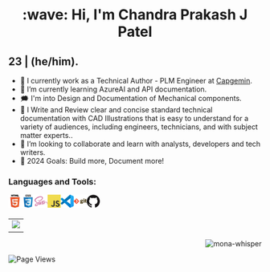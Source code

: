 <h1 align="center">:wave: Hi, I'm Chandra Prakash J Patel</h1>

## 23 | (he/him).

- 👔 I currently work as a Technical Author - PLM Engineer at [Capgemin](https://capgemini.com/).
- 🌱 I’m currently learning AzureAI and API documentation.
- 🗯️ I'm into Design and Documentation of Mechanical components. 
- 📃 I Write and Review clear and concise standard technical documentation with CAD
Illustrations that is easy to understand for a variety of audiences, including engineers, technicians, and with subject matter experts..
- 👯 I’m looking to collaborate and learn with analysts, developers and tech writers.
- 🥅 2024 Goals: Build more, Document more!

### Languages and Tools:

<img align="left" alt="HTML5" width="26px" src="https://raw.githubusercontent.com/github/explore/80688e429a7d4ef2fca1e82350fe8e3517d3494d/topics/html/html.png" />
<img align="left" alt="CSS3" width="26px" src="https://raw.githubusercontent.com/github/explore/80688e429a7d4ef2fca1e82350fe8e3517d3494d/topics/css/css.png" />
<img align="left" alt="Sass" width="26px" src="https://raw.githubusercontent.com/github/explore/80688e429a7d4ef2fca1e82350fe8e3517d3494d/topics/sass/sass.png" />
<img align="left" alt="JavaScript" width="26px" src="https://raw.githubusercontent.com/github/explore/80688e429a7d4ef2fca1e82350fe8e3517d3494d/topics/javascript/javascript.png" />
<img align="left" alt="Visual Studio Code" width="26px"
src="https://raw.githubusercontent.com/github/explore/80688e429a7d4ef2fca1e82350fe8e3517d3494d/topics/visual-studio-code/visual-studio-code.png" />
<img align="left" alt="Git" width="26px" src="https://raw.githubusercontent.com/github/explore/80688e429a7d4ef2fca1e82350fe8e3517d3494d/topics/git/git.png" />
<img align="left" alt="GitHub" width="26px" src="https://raw.githubusercontent.com/github/explore/78df643247d429f6cc873026c0622819ad797942/topics/github/github.png" />
</br>

</br>
<table align="center" cellspacing="0" cellpadding="0" border="0">
  <tr>
    <td>
      <a href="https://github.com/bittujpatel">
        <img src="https://github-readme-stats.vercel.app/api/top-langs/?username=bittujpatel&layout=compact&theme=tokyonight">
      <a/>
    </td>
   </tr>
</table>
<p align="right"> <img src="https://github.githubassets.com/images/mona-whisper.gif" title="mona-whisper"></p>
<p align="left"> <img src="https://komarev.com/ghpvc/?username=bittujpatel&label=Views&color=blue&style=plastic" alt="Page Views" />
  
<!--
**bittujpatel/bittujpatel** is a ✨ _special_ ✨ repository because its `README.md` (this file) appears on your GitHub profile.

Here are some ideas to get you started:

- 🔭 I’m currently working on ...
- 🌱 I’m currently learning ...
- 👯 I’m looking to collaborate on ...
- 🤔 I’m looking for help with ...
- 💬 Ask me about ...
- 📫 How to reach me: ...
- 😄 Pronouns: ...
- ⚡ Fun fact: ...
-->
